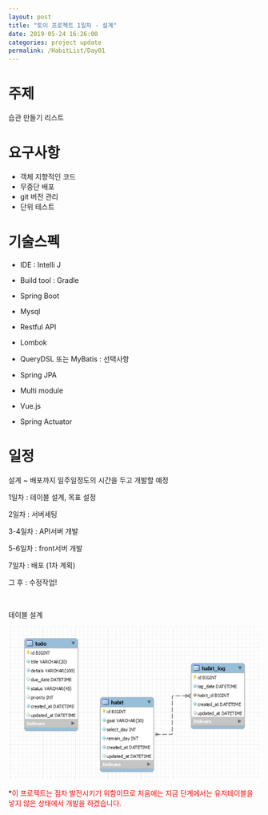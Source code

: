 ```yaml
---
layout: post
title: "토이 프로젝트 1일차 - 설계"
date: 2019-05-24 16:26:00
categories: project update
permalink: /HabitList/Day01
---
```


# 주제

습관 만들기 리스트



# 요구사항

- 객체 지향적인 코드
- 무중단 배포
- git 버전 관리
- 단위 테스트



# 기술스펙

- IDE : Intelli J

- Build tool : Gradle

- Spring Boot

- Mysql

- Restful API

- Lombok

- QueryDSL 또는 MyBatis : 선택사항

- Spring JPA

- Multi module

- Vue.js

- Spring Actuator 

  

# 일정

설계 ~ 배포까지 일주일정도의 시간을 두고 개발할 예정

1일차 : 테이블 설계, 목표 설정

2일차 : 서버세팅

3-4일차 : API서버 개발

5-6일차 : front서버 개발  

7일차 : 배포 (1차 계획)

그 후 : 수정작업!

<br/>

테이블 설계

![erd1](/img/toy_erd.JPG)

*<font style="color:red;">이 프로젝트는 점차 발전시키기 위함이므로 처음에는 지금 단계에서는 유저테이블을 넣지 않은 상태에서 개발을 하겠습니다.</font>



